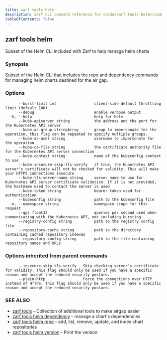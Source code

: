 ```yaml
---
title: zarf tools helm
description: Zarf CLI command reference for <code>zarf tools helm</code>.
tableOfContents: false
---
```


<!-- Page generated by Zarf; DO NOT EDIT -->

## zarf tools helm

Subset of the Helm CLI included with Zarf to help manage helm charts.

### Synopsis

Subset of the Helm CLI that includes the repo and dependency commands for managing helm charts destined for the air gap.

### Options

```
      --burst-limit int                 client-side default throttling limit (default 100)
      --debug                           enable verbose output
  -h, --help                            help for helm
      --kube-apiserver string           the address and the port for the Kubernetes API server
      --kube-as-group stringArray       group to impersonate for the operation, this flag can be repeated to specify multiple groups.
      --kube-as-user string             username to impersonate for the operation
      --kube-ca-file string             the certificate authority file for the Kubernetes API server connection
      --kube-context string             name of the kubeconfig context to use
      --kube-insecure-skip-tls-verify   if true, the Kubernetes API server's certificate will not be checked for validity. This will make your HTTPS connections insecure
      --kube-tls-server-name string     server name to use for Kubernetes API server certificate validation. If it is not provided, the hostname used to contact the server is used
      --kube-token string               bearer token used for authentication
      --kubeconfig string               path to the kubeconfig file
  -n, --namespace string                namespace scope for this request
      --qps float32                     queries per second used when communicating with the Kubernetes API, not including bursting
      --registry-config string          path to the registry config file
      --repository-cache string         path to the directory containing cached repository indexes
      --repository-config string        path to the file containing repository names and URLs
```

### Options inherited from parent commands

```
      --insecure-skip-tls-verify   Skip checking server's certificate for validity. This flag should only be used if you have a specific reason and accept the reduced security posture.
      --plain-http                 Force the connections over HTTP instead of HTTPS. This flag should only be used if you have a specific reason and accept the reduced security posture.
```

### SEE ALSO

* [zarf tools](/commands/zarf_tools/)	 - Collection of additional tools to make airgap easier
* [zarf tools helm dependency](/commands/zarf_tools_helm_dependency/)	 - manage a chart's dependencies
* [zarf tools helm repo](/commands/zarf_tools_helm_repo/)	 - add, list, remove, update, and index chart repositories
* [zarf tools helm version](/commands/zarf_tools_helm_version/)	 - Print the version

